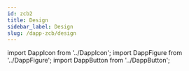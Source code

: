 ```yaml
---
id: zcb2
title: Design
sidebar_label: Design
slug: /dapp-zcb/design
---
```


import DappIcon from '../DappIcon';
import DappFigure from '../DappFigure';
import DappButton from '../DappButton';
